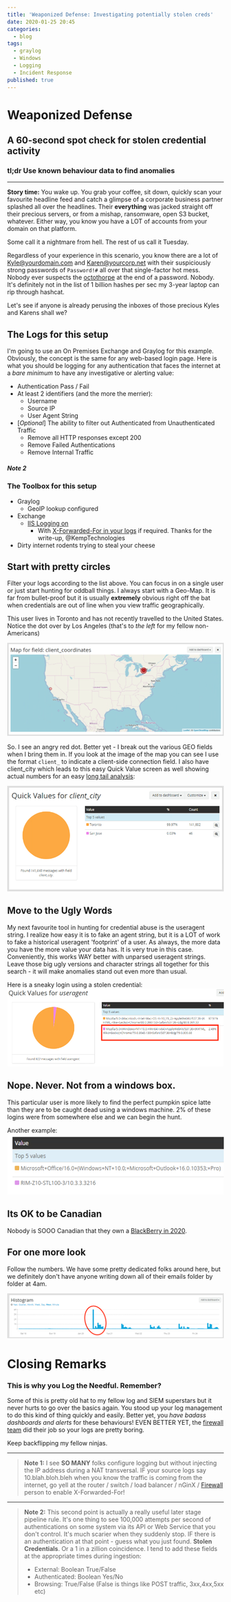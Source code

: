 ```yaml
---
title: 'Weaponized Defense: Investigating potentially stolen creds'
date: 2020-01-25 20:45
categories:
  - blog
tags:
  - graylog
  - Windows
  - Logging
  - Incident Response
published: true
---
```


# Weaponized Defense
## A 60-second spot check for stolen credential activity

### tl;dr Use known behaviour data to find anomalies
---


**Story time:** You wake up.  You grab your coffee, sit down, quickly scan your favourite headline feed and catch a glimpse of a corporate business partner splashed all over the headlines.  Their **everything** was jacked straight off their precious servers, or from a mishap, ransomware, open S3 bucket, whatever.  Either way, you know you have a LOT of accounts from your domain on that platform.

Some call it a nightmare from hell.  The rest of us call it Tuesday. 


Regardless of your experience in this scenario, you know there are a lot of [Kyle@yourdomain.com](mailto:chief@blueteam.ninja) and [Karen@yourcorp.net](mailto:chief@blueteam.ninja) with their suspiciously strong passwords of `Password!#` all over that single-factor hot mess.  Nobody ever suspects the [octothorpe](https://www.lexico.com/en/definition/octothorp) at the end of a password.  Nobody.  It's definitely not in the list of 1 billion hashes per sec my 3-year laptop can rip through hashcat. 

Let's see if anyone is already perusing the inboxes of those precious Kyles and Karens shall we?  

## The Logs for this setup

I'm going to use an On Premises Exchange and Graylog for this example.  Obviously, the concept is the same for any web-based login page.  Here is what you should be logging for any authentication that faces the internet at a *bare minimum* to have any investigative or alerting value: 

*  Authentication Pass / Fail
*  At least 2 identifiers (and the more the merrier):
    * Username
    * Source IP
    * User Agent String
* [*Optional*] The ability to filter out Authenticated from Unauthenticated Traffic
    * Remove all HTTP responses except 200
    * Remove Failed Authentications
    * Remove Internal Traffic

##### Note 2

### The Toolbox for this setup

* Graylog
    * GeoIP lookup configured
* Exchange
    * [IIS Logging on](https://docs.microsoft.com/en-us/iis/manage/provisioning-and-managing-iis/configure-logging-in-iis)
        * With [X-Forwarded-For in your logs](https://support.kemptechnologies.com/hc/en-us/articles/360002861712-Adding-The-X-Forwarded-For-Header-and-Configuring-IIS-Logging) if required.  Thanks for the write-up, @KempTechnologies
* Dirty internet rodents trying to steal your cheese

## Start with pretty circles

Filter your logs according to the list above.  You can focus in on a single user or just start hunting for oddball things.  I always start with a Geo-Map.  It is far from bullet-proof but it is usually **extremely** obvious right off the bat when credentials are out of line when you view traffic geographically. 

This user lives in Toronto and has not recently travelled to the United States.  Notice the dot over by Los Angeles (that's to *the left* for my fellow non-Americans)

![](/assets/images/2020-01-24-17-24-11.png)

So.  I see an angry red dot. 
Better yet - I break out the various GEO fields when I bring them in.  If you look at the image of the map you can see I use the format `client_` to indicate a client-side connection field.  I also have client_city which leads to this easy Quick Value screen as well showing actual numbers for an easy [long tail analysis](https://en.wikipedia.org/wiki/Long_tail): 

![](/assets/images/2020-01-24-17-29-03.png)

## Move to the Ugly Words

My next favourite tool in hunting for credential abuse is the useragent string.  I realize how easy it is to fake an agent string, but it is a LOT of work to fake a historical useragent 'footprint' of a user.  As always, the more data you have the more value your data has.  It is very true in this case.  Conveniently, this works WAY better with unparsed useragent strings.  Leave those big ugly versions and character strings all together for this search - it will make anomalies stand out even more than usual.

Here is a sneaky login using a stolen credential: 
![](/assets/images/2020-01-24-17-40-21.png)

## Nope.  Never.  Not from a windows box.
This particular user is more likely to find the perfect pumpkin spice latte than they are to be caught dead using a windows machine.  2% of these logins were from somewhere else and we can begin the hunt.  

Another example:
![](/assets/images/2020-01-24-17-52-44.png)

## Its OK to be Canadian

Nobody is SOOO Canadian that they own a [BlackBerry in 2020](http://www.quickmeme.com/img/f1/f19cb1f69c4ee1bfeb5ea8ca3ed25ac89f142b84ca6b273a1a060d5f7c7939a5.jpg).  


## For one more look

Follow the numbers.  We have some pretty dedicated folks around here, but we definitely don't have anyone writing down all of their emails folder by folder at 4am.

![](/assets/images/2020-01-24-17-58-35.png)


# Closing Remarks
### This is why you Log the Needful.  Remember?

Some of this is pretty old hat to my fellow log and SIEM superstars but it never hurts to go over the basics again.  You stood up your log management to do this kind of thing quickly and easily.  Better yet, you *have badass dashboards and alerts* for these behaviours!  EVEN BETTER YET, the [firewall team](https://isitthefirewall.net) did their job so your logs are pretty boring. 

Keep backflipping my fellow ninjas. 

---

>**Note 1:** I see **SO MANY** folks configure logging but without injecting the IP address during a NAT transversal.  IF your source logs say 10.blah.bloh.bleh when you know the traffic is coming from the internet, go yell at the router / switch / load balancer / nGinX / [Firewall](https://isitthefirewall.net) person to enable X-Forwarded-For!

---

> **Note 2:** This second point is actually a really useful later stage pipeline rule.  It's one thing to see 100,000 attempts per second of authentications on some system via its API or Web Service that you don't control.  It's much scarier when they suddenly stop.  IF there is an authentication at that point - guess what you just found.  **Stolen Credentials**.  Or a 1 in a zillion coincidence.  I tend to add these fields at the appropriate times during ingestion: 
>- External: Boolean True/False
>- Authenticated:  Boolean Yes/No
>- Browsing: True/False (False is things like POST traffic, 3xx,4xx,5xx etc)

